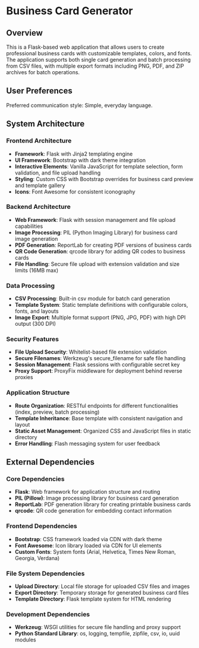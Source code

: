 # Business Card Generator

## Overview

This is a Flask-based web application that allows users to create professional business cards with customizable templates, colors, and fonts. The application supports both single card generation and batch processing from CSV files, with multiple export formats including PNG, PDF, and ZIP archives for batch operations.

## User Preferences

Preferred communication style: Simple, everyday language.

## System Architecture

### Frontend Architecture
- **Framework**: Flask with Jinja2 templating engine
- **UI Framework**: Bootstrap with dark theme integration
- **Interactive Elements**: Vanilla JavaScript for template selection, form validation, and file upload handling
- **Styling**: Custom CSS with Bootstrap overrides for business card preview and template gallery
- **Icons**: Font Awesome for consistent iconography

### Backend Architecture
- **Web Framework**: Flask with session management and file upload capabilities
- **Image Processing**: PIL (Python Imaging Library) for business card image generation
- **PDF Generation**: ReportLab for creating PDF versions of business cards
- **QR Code Generation**: qrcode library for adding QR codes to business cards
- **File Handling**: Secure file upload with extension validation and size limits (16MB max)

### Data Processing
- **CSV Processing**: Built-in csv module for batch card generation
- **Template System**: Static template definitions with configurable colors, fonts, and layouts
- **Image Export**: Multiple format support (PNG, JPG, PDF) with high DPI output (300 DPI)

### Security Features
- **File Upload Security**: Whitelist-based file extension validation
- **Secure Filenames**: Werkzeug's secure_filename for safe file handling
- **Session Management**: Flask sessions with configurable secret key
- **Proxy Support**: ProxyFix middleware for deployment behind reverse proxies

### Application Structure
- **Route Organization**: RESTful endpoints for different functionalities (index, preview, batch processing)
- **Template Inheritance**: Base template with consistent navigation and layout
- **Static Asset Management**: Organized CSS and JavaScript files in static directory
- **Error Handling**: Flash messaging system for user feedback

## External Dependencies

### Core Dependencies
- **Flask**: Web framework for application structure and routing
- **PIL (Pillow)**: Image processing library for business card generation
- **ReportLab**: PDF generation library for creating printable business cards
- **qrcode**: QR code generation for embedding contact information

### Frontend Dependencies
- **Bootstrap**: CSS framework loaded via CDN with dark theme
- **Font Awesome**: Icon library loaded via CDN for UI elements
- **Custom Fonts**: System fonts (Arial, Helvetica, Times New Roman, Georgia, Verdana)

### File System Dependencies
- **Upload Directory**: Local file storage for uploaded CSV files and images
- **Export Directory**: Temporary storage for generated business card files
- **Template Directory**: Flask template system for HTML rendering

### Development Dependencies
- **Werkzeug**: WSGI utilities for secure file handling and proxy support
- **Python Standard Library**: os, logging, tempfile, zipfile, csv, io, uuid modules